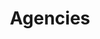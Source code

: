 ---
layout: proto/agencies
categories: [prototype]
title: Agencies
type: [sub-nav-item, prototype]
permalink: /prototype/agencies/
description:

cards:
 - title: U.S Department of Agriculture  
   img: /assets/icons/agencies/USDA-280px.png
   alt: USDA 
 - title: Department of Commerce  
   img: /assets/icons/agencies/DOC-280px.png
   alt: DOC
 - title: Department of Defense   
   img: /assets/icons/agencies/DOD-280px.png
   alt: DOD 
 - title: Department of Energy   
   img: /assets/icons/agencies/DOE-280px.png
   alt: DOE
 - title: Health and Human Services  
   img: /assets/icons/agencies/HHS-280px.png
   alt: HHS 
 - title: Department of the Interior 
   img: /assets/icons/agencies/DOI-280px.png
   alt: DOI 
 - title: Department of State
   img: /assets/icons/agencies/DOS-280px.png
   alt: DOS 
 - title: Department of Transportation  
   img: /assets/icons/agencies/DOT-280px.png
   alt: DOT
 - title: Environemental Protection Agency 
   img: /assets/icons/agencies/EPA-280px.png
   alt: EPA 
 - title: National Aeronautics and Space Administration  
   img: /assets/icons/agencies/NASA-280px.png
   alt: NASA 
 - title: National Science Foundation
   img: /assets/icons/agencies/NSF-280px.png
   alt: NSF 
 - title: Smithsonian Institution
   img: /assets/icons/agencies/800px-Smithsonian_logo_color.svg_.png
   alt: SI 
 - title: U.S Agency for International Development   
   img: /assets/icons/agencies/USAID-280px.png
   alt: USAID 
---